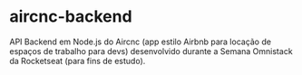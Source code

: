 # aircnc-backend
API Backend em Node.js do Aircnc (app estilo Airbnb para locação de espaços de trabalho para devs) desenvolvido durante a Semana Omnistack da Rocketseat (para fins de estudo).
